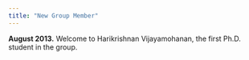 ```yaml
---
title: "New Group Member"
---
```

**August 2013.** Welcome to Harikrishnan Vijayamohanan, the first Ph.D. student in the group.
